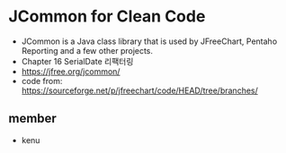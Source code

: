 # JCommon for Clean Code

- JCommon is a Java class library that is used by JFreeChart, Pentaho Reporting and a few other projects.
- Chapter 16 SerialDate 리팩터링
- https://jfree.org/jcommon/
- code from: https://sourceforge.net/p/jfreechart/code/HEAD/tree/branches/

## member

- kenu
